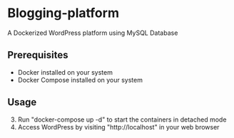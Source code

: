 # Blogging-platform
A Dockerized WordPress platform using MySQL Database

## Prerequisites
* Docker installed on your system
* Docker Compose installed on your system

## Usage

3. Run "docker-compose up -d" to start the containers in detached mode
4. Access WordPress by visiting "http://localhost" in your web browser

